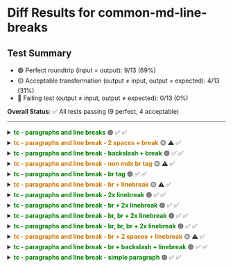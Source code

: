 # Diff Results for common-md-line-breaks

## Test Summary

- 🟢 Perfect roundtrip (input = output): 9/13 (69%)
- 🟡 Acceptable transformation (output ≠ input, output = expected): 4/13 (31%)
- 🔴 Failing test (output ≠ input, output ≠ expected): 0/13 (0%)

**Overall Status**: ✅ All tests passing (9 perfect, 4 acceptable)

---

<details >
<summary><span style="color:green; font-weight:bold;">tc - paragraphs and line breaks</span> 🟢 <span title="Input = Output?">✅</span> <span title="Visual match?">✅</span></summary>

<table>
<tr>
<th style="width: 100%">Input / Output (identical)</th>
</tr>
<tr>
<td>

Paragraphs are separated by blank lines.

</td>
</tr>
<tr>
<td>

<pre><code>Paragraphs are separated by blank lines.</code></pre>

</td>
</tr>
</table>

</details>

<details >
<summary><span style="color:#cc7700; font-weight:bold;">tc - paragraphs and line break - 2 spaces + break</span> 🟡 <span title="Input = Output?">⚠️</span> <span title="Visual match?">✅</span></summary>

<table>
<tr>
<th style="width: 33%">Original Input</th>
<th style="width: 33%">Expected Output</th>
<th style="width: 33%">Actual Output</th>
</tr>
<tr>
<td>

This paragraph has a line break  
created with two trailing spaces.

</td>
<td>

This paragraph has a line break\
created with two trailing spaces.

</td>
<td>

This paragraph has a line break\
created with two trailing spaces.

</td>
</tr>
<tr>
<td>

<pre><code>This paragraph has a line break  
created with two trailing spaces.</code></pre>

</td>
<td>

<pre><code>This paragraph has a line break\
created with two trailing spaces.</code></pre>

</td>
<td>

<pre><code>This paragraph has a line break\
created with two trailing spaces.</code></pre>

</td>
</tr>
</table>

</details>

<details >
<summary><span style="color:green; font-weight:bold;">tc - paragraphs and line break - backslash + break</span> 🟢 <span title="Input = Output?">✅</span> <span title="Visual match?">✅</span></summary>

<table>
<tr>
<th style="width: 100%">Input / Output (identical)</th>
</tr>
<tr>
<td>

This one has a line break\
created with a backslash.

</td>
</tr>
<tr>
<td>

<pre><code>This one has a line break\
created with a backslash.</code></pre>

</td>
</tr>
</table>

</details>

<details >
<summary><span style="color:#cc7700; font-weight:bold;">tc - paragraphs and line break - non mdx br tag</span> 🟡 <span title="Input = Output?">⚠️</span> <span title="Visual match?">✅</span></summary>

<table>
<tr>
<th style="width: 33%">Original Input</th>
<th style="width: 33%">Expected Output</th>
<th style="width: 33%">Actual Output</th>
</tr>
<tr>
<td>

This one has a line break<br>created with a html break tag.

</td>
<td>

This one has a line break<br />created with a html break tag.

</td>
<td>

This one has a line break<br />created with a html break tag.

</td>
</tr>
<tr>
<td>

<pre><code>This one has a line break&lt;br&gt;created with a html break tag.</code></pre>

</td>
<td>

<pre><code>This one has a line break&lt;br /&gt;created with a html break tag.</code></pre>

</td>
<td>

<pre><code>This one has a line break&lt;br /&gt;created with a html break tag.</code></pre>

</td>
</tr>
</table>

</details>

<details >
<summary><span style="color:green; font-weight:bold;">tc - paragraphs and line break - br tag</span> 🟢 <span title="Input = Output?">✅</span> <span title="Visual match?">✅</span></summary>

<table>
<tr>
<th style="width: 100%">Input / Output (identical)</th>
</tr>
<tr>
<td>

This one has a line break<br />created with a xhtml break tag.

</td>
</tr>
<tr>
<td>

<pre><code>This one has a line break&lt;br /&gt;created with a xhtml break tag.</code></pre>

</td>
</tr>
</table>

</details>

<details >
<summary><span style="color:#cc7700; font-weight:bold;">tc - paragraphs and line break - br + linebreak</span> 🟡 <span title="Input = Output?">⚠️</span> <span title="Visual match?">✅</span></summary>

<table>
<tr>
<th style="width: 33%">Original Input</th>
<th style="width: 33%">Expected Output</th>
<th style="width: 33%">Actual Output</th>
</tr>
<tr>
<td>

This one has a line break<br />
created with a break tag and a new line.

</td>
<td>

This one has a line break<br />created with a break tag and a new line.

</td>
<td>

This one has a line break<br />created with a break tag and a new line.

</td>
</tr>
<tr>
<td>

<pre><code>This one has a line break&lt;br /&gt;
created with a break tag and a new line.</code></pre>

</td>
<td>

<pre><code>This one has a line break&lt;br /&gt;created with a break tag and a new line.</code></pre>

</td>
<td>

<pre><code>This one has a line break&lt;br /&gt;created with a break tag and a new line.</code></pre>

</td>
</tr>
</table>

</details>

<details >
<summary><span style="color:green; font-weight:bold;">tc - paragraphs and line break - 2x linebreak</span> 🟢 <span title="Input = Output?">✅</span> <span title="Visual match?">✅</span></summary>

<table>
<tr>
<th style="width: 100%">Input / Output (identical)</th>
</tr>
<tr>
<td>

This one has a two line breaks

created with a break tag and two new lines.

</td>
</tr>
<tr>
<td>

<pre><code>This one has a two line breaks

created with a break tag and two new lines.</code></pre>

</td>
</tr>
</table>

</details>

<details >
<summary><span style="color:green; font-weight:bold;">tc - paragraphs and line break - br + 2x linebreak</span> 🟢 <span title="Input = Output?">✅</span> <span title="Visual match?">✅</span></summary>

<table>
<tr>
<th style="width: 100%">Input / Output (identical)</th>
</tr>
<tr>
<td>

This one has a break tag at the end of a paragraph which should be gone<br />

created with a two new lines.

</td>
</tr>
<tr>
<td>

<pre><code>This one has a break tag at the end of a paragraph which should be gone&lt;br /&gt;

created with a two new lines.</code></pre>

</td>
</tr>
</table>

</details>

<details >
<summary><span style="color:green; font-weight:bold;">tc - paragraphs and line break - br, br + 2x linebreak</span> 🟢 <span title="Input = Output?">✅</span> <span title="Visual match?">✅</span></summary>

<table>
<tr>
<th style="width: 100%">Input / Output (identical)</th>
</tr>
<tr>
<td>

This one has a line break<br /><br />

created with a break tag and two new lines.

</td>
</tr>
<tr>
<td>

<pre><code>This one has a line break&lt;br /&gt;&lt;br /&gt;

created with a break tag and two new lines.</code></pre>

</td>
</tr>
</table>

</details>

<details >
<summary><span style="color:green; font-weight:bold;">tc - paragraphs and line break - br, br, br + 2x linebreak</span> 🟢 <span title="Input = Output?">✅</span> <span title="Visual match?">✅</span></summary>

<table>
<tr>
<th style="width: 100%">Input / Output (identical)</th>
</tr>
<tr>
<td>

This one has a line break<br /><br /><br />

created with a break tag and two new lines.

</td>
</tr>
<tr>
<td>

<pre><code>This one has a line break&lt;br /&gt;&lt;br /&gt;&lt;br /&gt;

created with a break tag and two new lines.</code></pre>

</td>
</tr>
</table>

</details>

<details >
<summary><span style="color:#cc7700; font-weight:bold;">tc - paragraphs and line break - br + 2 spaces + linebreak</span> 🟡 <span title="Input = Output?">⚠️</span> <span title="Visual match?">✅</span></summary>

<table>
<tr>
<th style="width: 33%">Original Input</th>
<th style="width: 33%">Expected Output</th>
<th style="width: 33%">Actual Output</th>
</tr>
<tr>
<td>

This one has a line break<br />  
created with a break tag followed by a space and new lines.

</td>
<td>

This one has a line break<br />\
created with a break tag followed by a space and new lines.

</td>
<td>

This one has a line break<br />\
created with a break tag followed by a space and new lines.

</td>
</tr>
<tr>
<td>

<pre><code>This one has a line break&lt;br /&gt;  
created with a break tag followed by a space and new lines.</code></pre>

</td>
<td>

<pre><code>This one has a line break&lt;br /&gt;\
created with a break tag followed by a space and new lines.</code></pre>

</td>
<td>

<pre><code>This one has a line break&lt;br /&gt;\
created with a break tag followed by a space and new lines.</code></pre>

</td>
</tr>
</table>

</details>

<details >
<summary><span style="color:green; font-weight:bold;">tc - paragraphs and line break - br + backslash + linebreak</span> 🟢 <span title="Input = Output?">✅</span> <span title="Visual match?">✅</span></summary>

<table>
<tr>
<th style="width: 100%">Input / Output (identical)</th>
</tr>
<tr>
<td>

This one has a line break<br />\
created with a break tag followed by a space and new lines.

</td>
</tr>
<tr>
<td>

<pre><code>This one has a line break&lt;br /&gt;\
created with a break tag followed by a space and new lines.</code></pre>

</td>
</tr>
</table>

</details>

<details >
<summary><span style="color:green; font-weight:bold;">tc - paragraphs and line break - simple paragraph</span> 🟢 <span title="Input = Output?">✅</span> <span title="Visual match?">✅</span></summary>

<table>
<tr>
<th style="width: 100%">Input / Output (identical)</th>
</tr>
<tr>
<td>

And another one to check if it worked

</td>
</tr>
<tr>
<td>

<pre><code>And another one to check if it worked</code></pre>

</td>
</tr>
</table>

</details>

